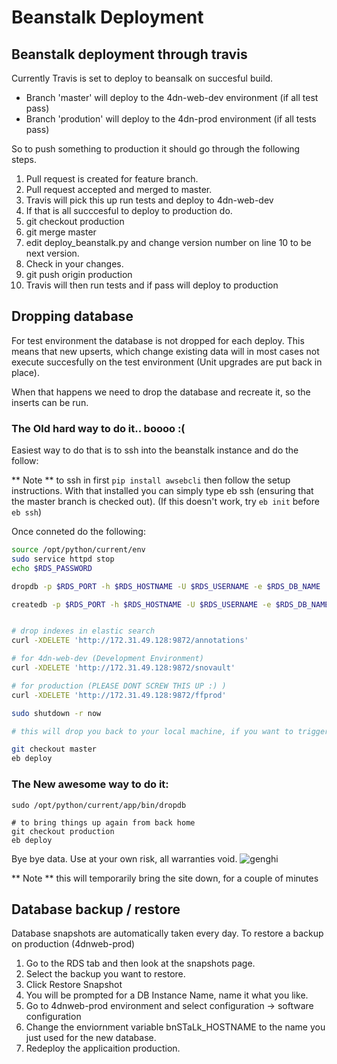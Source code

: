 # Beanstalk Deployment

## Beanstalk deployment through travis

Currently Travis is set to deploy to beansalk on succesful build.

* Branch 'master' will deploy to the 4dn-web-dev environment (if all test pass)
* Branch 'prodution' will deploy to the 4dn-prod environment (if all tests pass)

So to push something to production it should go through the following steps.

1.  Pull request is created for feature branch.
2.  Pull request accepted and merged to master.
3.  Travis will pick this up run tests and deploy to 4dn-web-dev
4.  If that is all succcesful to deploy to production do.
5.  git checkout production
6.  git merge master
7.  edit deploy_beanstalk.py and change version number on line 10 to be next version.
8.  Check in your changes.
9.  git push origin production
10.  Travis will then run tests and if pass will deploy to production

## Dropping database

For test environment the database is not dropped for each deploy.  This means that new upserts,
which change existing data will in most cases not execute succesfully on the test environment (Unit upgrades are put back in place).

When that happens we need to drop the database and recreate it, so the inserts can be run.

### The Old hard way to do it.. boooo :(
Easiest way to do that is to ssh into the beanstalk instance and do the follow:

** Note ** to ssh in first `pip install awsebcli` then follow the setup instructions.  With that installed you can simply type eb ssh (ensuring that the master branch is checked out). (If this doesn't work, try `eb init` before `eb ssh`)

Once conneted do the following:

```bash
source /opt/python/current/env
sudo service httpd stop
echo $RDS_PASSWORD

dropdb -p $RDS_PORT -h $RDS_HOSTNAME -U $RDS_USERNAME -e $RDS_DB_NAME

createdb -p $RDS_PORT -h $RDS_HOSTNAME -U $RDS_USERNAME -e $RDS_DB_NAME


# drop indexes in elastic search
curl -XDELETE 'http://172.31.49.128:9872/annotations'

# for 4dn-web-dev (Development Environment)
curl -XDELETE 'http://172.31.49.128:9872/snovault'

# for production (PLEASE DONT SCREW THIS UP :) )
curl -XDELETE 'http://172.31.49.128:9872/ffprod'

sudo shutdown -r now

# this will drop you back to your local machine, if you want to trigger latest build from master (and you know it's a clean build)

git checkout master
eb deploy
```

### The New awesome way to do it:

```
sudo /opt/python/current/app/bin/dropdb

# to bring things up again from back home
git checkout production 
eb deploy

```

Bye bye data. Use at your own risk, all warranties void.
![genghi](https://67.media.tumblr.com/6d863550ff51d672f8c3125344119f20/tumblr_oc5gn5Jvtt1qkjik5o1_540.gif)

** Note ** this will temporarily bring the site down, for a couple of minutes

## Database backup / restore

Database snapshots are automatically taken every day.  To restore a backup on production (4dnweb-prod)
1. Go to the RDS tab and then look at the snapshots page.
2. Select the backup you want to restore.
3. Click Restore Snapshot
4. You will be prompted for a DB Instance Name, name it what you like.
5. Go to 4dnweb-prod environment and select configuration -> software configuration
6. Change the enviornment variable bnSTaLk_HOSTNAME to the name you just used for the new database.
7. Redeploy the applicaition production.
